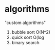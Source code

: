 # algorithms
"custom algorithms"
1) bubble sort O(N^2) 
2) quick sort O(log   
3) binary search         
   
        
  
 
   
  
  
 
  

